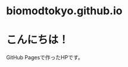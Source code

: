# biomodtokyo.github.io
<!DOCTYPE html>
<html lang="ja">
<head>
    <meta charset="UTF-8">
    <meta name="viewport" content="width=device-width, initial-scale=1.0">
    <title>My Website</title>
</head>
<body>
    <h1>こんにちは！</h1>
    <p>GitHub Pagesで作ったHPです。</p>
</body>
</html>
